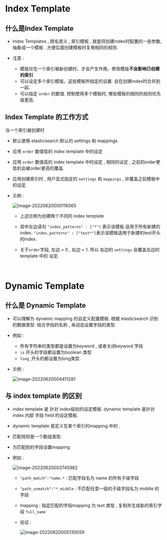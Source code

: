 # Index Template

## 什么是Index Template

- Index Templates , 顾名思义 , 索引模板 , 就是将创建index时配置的一些参数, 抽象成一个模板 . 方便后面创建模板时复用相同的规则.  

   

- 注意 : 
   - 模版仅在一个索引被新创建时，才会产生作用。修改模版**不会影响已创建的索引**
   - 可以设定多个索引模版，这些模板所指定的设置.  会在创建index时合并到一起.
   - 可以指定 `order` 的数值.  控制使用多个模板时,  哪些模板的相同的规则优先级更高. 



## Index Template 的工作方式

当一个索引被创建时 

- 默认使用 elasticsearch 默认的 settings 和 mappings
- 应用 `order` 数值低的 index template 中的设定
- 应用 `order` 数值高的 index template 中的设定 , 相同的设定 , 之前的order更低的会被order更高的覆盖.
- 应用创建索引时 , 用户显式指定的 `settings` 和 `mappings` , 并覆盖之前模板中的设定. 





- 示例 : 

  ![image-20220620000116065](http://assets.studymachine.cn/img/202206200025784.png)

  - 上述示例为创建两个不同的 index template


  - 其中左边语句 `"index_patterns" : ["*"]`  表示该模板 适用于所有新建的index.  `"index_patterns" : ["test*"]`表示该模板适用于新建的test开头的index.


  -  关于`order`字段, 左边 = 0 ,  右边 = 1.  所以 右边的 `settings` 会覆盖左边的template 中的 设定.

​    




# Dynamic Template

## 什么是 Dynamic Template

- 可以理解为 dynamic mapping 的自定义配置模板.   根据 elasticsearch 识别的数据类型.   结合字段的名称  , 来动态设置字段的类型. 
- 例如 : 
  - 所有字符串的类型都是设置为keyword , 或者关闭keyword 字段
  - `is` 开头的字段都设置为boolean 类型
  - `long_`开头的都设置为long类型.

- 示例 : 

  ![image-20220620004411281](http://assets.studymachine.cn/img/202206200046052.png)



## 与 index template 的区别

-  index template 是 针对 index级别的设定模板.  dynamic template 是针对 index 内部 字段 field 的设定模板. 

- dynamic template 是定义在某个索引的mapping 中的 . 

- 匹配规则是一个数组类型.  

- 为匹配到的字段设置mapping

- 例如 : 

  ![image-20220620003745982](http://assets.studymachine.cn/img/202206200046508.png)

    - `"path_match":"name.*`    :  匹配字段名为 name 的所有子级字段
  
    - `"path_unmatch":"*.middle`  :  不匹配任意一级的子级字段名为 middle 的字段
  
    - mapping :  指定匹配的字段mapping 为 text 类型 , 复制并生成新的索引字段 `full_name`
  
    - 验证 : 
  
      ![image-20220620005130059](http://assets.studymachine.cn/img/202206200051164.png)


